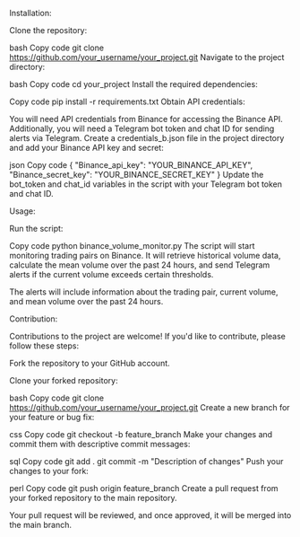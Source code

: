 Installation:

Clone the repository:

bash
Copy code
git clone https://github.com/your_username/your_project.git
Navigate to the project directory:

bash
Copy code
cd your_project
Install the required dependencies:

Copy code
pip install -r requirements.txt
Obtain API credentials:

You will need API credentials from Binance for accessing the Binance API.
Additionally, you will need a Telegram bot token and chat ID for sending alerts via Telegram.
Create a credentials_b.json file in the project directory and add your Binance API key and secret:

json
Copy code
{
    "Binance_api_key": "YOUR_BINANCE_API_KEY",
    "Binance_secret_key": "YOUR_BINANCE_SECRET_KEY"
}
Update the bot_token and chat_id variables in the script with your Telegram bot token and chat ID.

Usage:

Run the script:

Copy code
python binance_volume_monitor.py
The script will start monitoring trading pairs on Binance. It will retrieve historical volume data, calculate the mean volume over the past 24 hours, and send Telegram alerts if the current volume exceeds certain thresholds.

The alerts will include information about the trading pair, current volume, and mean volume over the past 24 hours.

Contribution:

Contributions to the project are welcome! If you'd like to contribute, please follow these steps:

Fork the repository to your GitHub account.

Clone your forked repository:

bash
Copy code
git clone https://github.com/your_username/your_project.git
Create a new branch for your feature or bug fix:

css
Copy code
git checkout -b feature_branch
Make your changes and commit them with descriptive commit messages:

sql
Copy code
git add .
git commit -m "Description of changes"
Push your changes to your fork:

perl
Copy code
git push origin feature_branch
Create a pull request from your forked repository to the main repository.

Your pull request will be reviewed, and once approved, it will be merged into the main branch.
